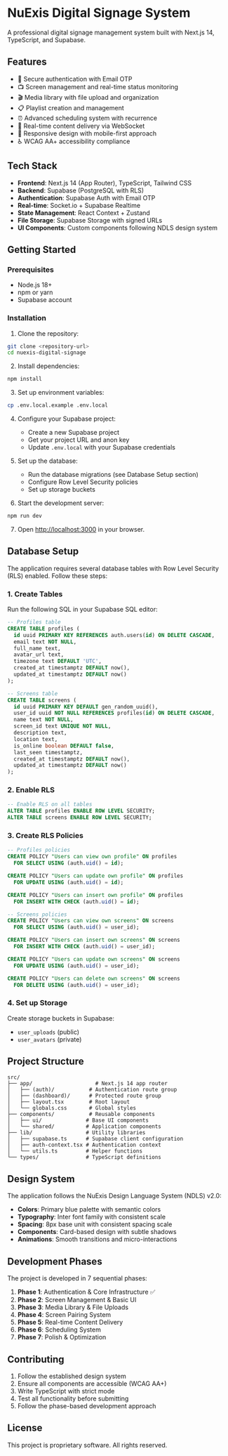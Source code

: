 # NuExis Digital Signage System

A professional digital signage management system built with Next.js 14, TypeScript, and Supabase.

## Features

- 🔐 Secure authentication with Email OTP
- 📺 Screen management and real-time status monitoring
- 🎬 Media library with file upload and organization
- 📋 Playlist creation and management
- ⏰ Advanced scheduling system with recurrence
- 🔄 Real-time content delivery via WebSocket
- 📱 Responsive design with mobile-first approach
- ♿ WCAG AA+ accessibility compliance

## Tech Stack

- **Frontend**: Next.js 14 (App Router), TypeScript, Tailwind CSS
- **Backend**: Supabase (PostgreSQL with RLS)
- **Authentication**: Supabase Auth with Email OTP
- **Real-time**: Socket.io + Supabase Realtime
- **State Management**: React Context + Zustand
- **File Storage**: Supabase Storage with signed URLs
- **UI Components**: Custom components following NDLS design system

## Getting Started

### Prerequisites

- Node.js 18+ 
- npm or yarn
- Supabase account

### Installation

1. Clone the repository:
```bash
git clone <repository-url>
cd nuexis-digital-signage
```

2. Install dependencies:
```bash
npm install
```

3. Set up environment variables:
```bash
cp .env.local.example .env.local
```

4. Configure your Supabase project:
   - Create a new Supabase project
   - Get your project URL and anon key
   - Update `.env.local` with your Supabase credentials

5. Set up the database:
   - Run the database migrations (see Database Setup section)
   - Configure Row Level Security policies
   - Set up storage buckets

6. Start the development server:
```bash
npm run dev
```

7. Open [http://localhost:3000](http://localhost:3000) in your browser.

## Database Setup

The application requires several database tables with Row Level Security (RLS) enabled. Follow these steps:

### 1. Create Tables

Run the following SQL in your Supabase SQL editor:

```sql
-- Profiles table
CREATE TABLE profiles (
  id uuid PRIMARY KEY REFERENCES auth.users(id) ON DELETE CASCADE,
  email text NOT NULL,
  full_name text,
  avatar_url text,
  timezone text DEFAULT 'UTC',
  created_at timestamptz DEFAULT now(),
  updated_at timestamptz DEFAULT now()
);

-- Screens table
CREATE TABLE screens (
  id uuid PRIMARY KEY DEFAULT gen_random_uuid(),
  user_id uuid NOT NULL REFERENCES profiles(id) ON DELETE CASCADE,
  name text NOT NULL,
  screen_id text UNIQUE NOT NULL,
  description text,
  location text,
  is_online boolean DEFAULT false,
  last_seen timestamptz,
  created_at timestamptz DEFAULT now(),
  updated_at timestamptz DEFAULT now()
);
```

### 2. Enable RLS

```sql
-- Enable RLS on all tables
ALTER TABLE profiles ENABLE ROW LEVEL SECURITY;
ALTER TABLE screens ENABLE ROW LEVEL SECURITY;
```

### 3. Create RLS Policies

```sql
-- Profiles policies
CREATE POLICY "Users can view own profile" ON profiles
  FOR SELECT USING (auth.uid() = id);

CREATE POLICY "Users can update own profile" ON profiles
  FOR UPDATE USING (auth.uid() = id);

CREATE POLICY "Users can insert own profile" ON profiles
  FOR INSERT WITH CHECK (auth.uid() = id);

-- Screens policies
CREATE POLICY "Users can view own screens" ON screens
  FOR SELECT USING (auth.uid() = user_id);

CREATE POLICY "Users can insert own screens" ON screens
  FOR INSERT WITH CHECK (auth.uid() = user_id);

CREATE POLICY "Users can update own screens" ON screens
  FOR UPDATE USING (auth.uid() = user_id);

CREATE POLICY "Users can delete own screens" ON screens
  FOR DELETE USING (auth.uid() = user_id);
```

### 4. Set up Storage

Create storage buckets in Supabase:
- `user_uploads` (public)
- `user_avatars` (private)

## Project Structure

```
src/
├── app/                    # Next.js 14 app router
│   ├── (auth)/           # Authentication route group
│   ├── (dashboard)/      # Protected route group  
│   ├── layout.tsx        # Root layout
│   └── globals.css       # Global styles
├── components/           # Reusable components
│   ├── ui/              # Base UI components
│   └── shared/          # Application components
├── lib/                 # Utility libraries
│   ├── supabase.ts      # Supabase client configuration
│   ├── auth-context.tsx # Authentication context
│   └── utils.ts         # Helper functions
└── types/               # TypeScript definitions
```

## Design System

The application follows the NuExis Design Language System (NDLS) v2.0:

- **Colors**: Primary blue palette with semantic colors
- **Typography**: Inter font family with consistent scale
- **Spacing**: 8px base unit with consistent spacing scale
- **Components**: Card-based design with subtle shadows
- **Animations**: Smooth transitions and micro-interactions

## Development Phases

The project is developed in 7 sequential phases:

1. **Phase 1**: Authentication & Core Infrastructure ✅
2. **Phase 2**: Screen Management & Basic UI
3. **Phase 3**: Media Library & File Uploads
4. **Phase 4**: Screen Pairing System
5. **Phase 5**: Real-time Content Delivery
6. **Phase 6**: Scheduling System
7. **Phase 7**: Polish & Optimization

## Contributing

1. Follow the established design system
2. Ensure all components are accessible (WCAG AA+)
3. Write TypeScript with strict mode
4. Test all functionality before submitting
5. Follow the phase-based development approach

## License

This project is proprietary software. All rights reserved.